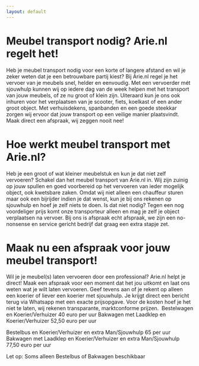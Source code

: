 ```yaml
---
layout: default
---
```


# Meubel transport nodig? Arie.nl regelt het!

Heb je meubel transport nodig voor een korte of langere afstand en wil je zeker weten dat je
een betrouwbare partij kiest? Bij Arie.nl regel je het vervoer van je meubels snel, helder en
eenvoudig. Met een vervoerder mét sjouwhulp kunnen wij op iedere dag van de week helpen
met het transport van jouw meubels, of ze nu groot of klein zijn. Uiteraard kun je ons ook
inhuren voor het verplaatsen van je scooter, fiets, koelkast of een ander groot object. Met
verhuisdekens, spanbanden en een goede steekkar zorgen wij ervoor dat jouw transport op
een veilige manier plaatsvindt. Maak direct een afspraak, wij zeggen nooit nee!

# Hoe werkt meubel transport met Arie.nl? 

Heb je een groot of wat kleiner meubelstuk en kun je dat niet zelf vervoeren? Schakel dan
het meubel transport van Arie.nl in. Wij zijn zuinig op jouw spullen en goed voorbereid op het
vervoeren van ieder mogelijk object, ook kwetsbare zaken. Omdat wij niet alleen een
chauffeur sturen maar ook een bijrijder indien je dat wenst, kun je bij ons rekenen op
sjouwhulp en hoef je zelf niets te doen. Is dat niet nodig? Tegen een nog voordeliger prijs
komt onze transporteur alleen en mag je zelf je object verplaatsen na vervoer. Bij ons is
afspraak echt afspraak, we zijn een no-nonsense en service gericht bedrijf dat graag een
extra stapje zet. 

# Maak nu een afspraak voor jouw meubel transport!

Wil je je meubel(s) laten vervoeren door een professional? Arie.nl helpt je direct! Maak een
afspraak voor een moment dat het jou uitkomt en laat ons weten wat je wilt laten vervoeren.
Geef tevens aan of je rekent op alleen een koerier of liever een koerier met sjouwhulp. Je
krijgt direct een bericht terug via Whatsapp met een exacte prijsopgave. Voor de kosten hoef
je het niet te laten, wij rekenen transparante, marktconforme prijzen. 
Bestelwagen en Koerier/Verhuizer 40 euro per uur
Bakwagen met Laadklep en Koerier/Verhuizer 52,50 euro per uur

Bestelbus en Koerier/Verhuizer en extra Man/Sjouwhulp 65 per uur
Bakwagen met Laadklep en Koerier/Verhuizer en extra Man/Sjouwhulp 77,50 euro
per uur 

Let op: Soms alleen Bestelbus of Bakwagen beschikbaar
